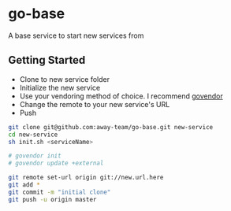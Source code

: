 # go-base
A base service to start new services from

## Getting Started

* Clone to new service folder
* Initialize the new service
* Use your vendoring method of choice.  I recommend [govendor](https://github.com/kardianos/govendor)
* Change the remote to your new service's URL
* Push

```sh
git clone git@github.com:away-team/go-base.git new-service
cd new-service
sh init.sh <serviceName>

# govendor init
# govendor update +external

git remote set-url origin git://new.url.here
git add *
git commit -m "initial clone"
git push -u origin master
```
